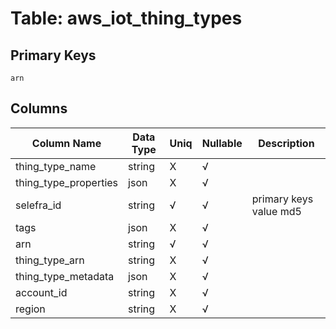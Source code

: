 # Table: aws_iot_thing_types

## Primary Keys 

```
arn
```


## Columns 

|  Column Name   |  Data Type  | Uniq | Nullable | Description | 
|  ----  | ----  | ----  | ----  | ---- | 
| thing_type_name | string | X | √ |  | 
| thing_type_properties | json | X | √ |  | 
| selefra_id | string | √ | √ | primary keys value md5 | 
| tags | json | X | √ |  | 
| arn | string | √ | √ |  | 
| thing_type_arn | string | X | √ |  | 
| thing_type_metadata | json | X | √ |  | 
| account_id | string | X | √ |  | 
| region | string | X | √ |  | 


